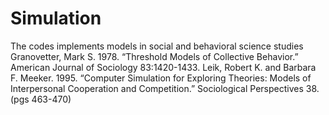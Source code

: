 # Simulation
The codes implements models in social and behavioral science studies
Granovetter, Mark S. 1978. “Threshold Models of Collective Behavior.” American Journal of Sociology 83:1420-1433.
Leik, Robert K. and Barbara F. Meeker. 1995. “Computer Simulation for Exploring Theories: Models of Interpersonal Cooperation and Competition.” Sociological Perspectives 38. (pgs 463-470)
